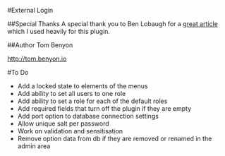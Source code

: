 #External Login

##Special Thanks
A special thank you to Ben Lobaugh for a [great article](https://ben.lobaugh.net/blog/7175/wordpress-replace-built-in-user-authentication) which I used heavily for this plugin.

##Author
Tom Benyon

http://tom.benyon.io

#To Do
- Add a locked state to elements of the menus
- Add ability to set all users to one role
- Add ability to set a role for each of the default roles
- Add required fields that turn off the plugin if they are empty
- Add port option to database connection settings
- Allow unique salt per password
- Work on validation and sensitisation
- Remove option data from db if they are removed or renamed in the admin area